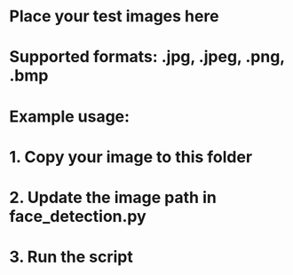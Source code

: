 # Place your test images here

# Supported formats: .jpg, .jpeg, .png, .bmp

# Example usage:

# 1. Copy your image to this folder

# 2. Update the image path in face_detection.py

# 3. Run the script
